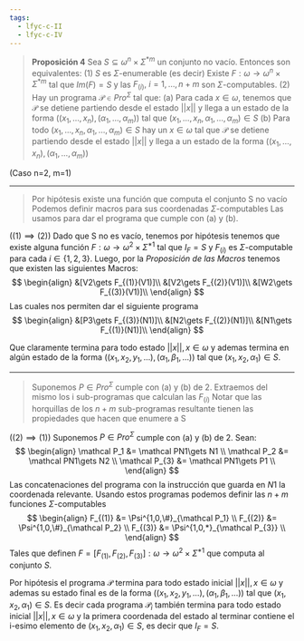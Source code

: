 ```yaml
---
tags:
  - lfyc-c-II
  - lfyc-c-IV
---
```

> **Proposición 4** Sea $S\subseteq\omega^{n}\times\Sigma^{*m}$ un conjunto no vacío. Entonces son equivalentes:
> (1) $S$ es $\Sigma$-enumerable 
> 	(es decir) Existe $F:\omega\to\omega^{n}\times\Sigma^{*m}$ tal que $Im(F) = S$ y  las $F_{(i)},\ i=1,\dots,n+m$ son $\Sigma$-computables.
> (2) Hay un programa $\mathcal P\in Pro^{\Sigma}$ tal que:
> 	(a) Para cada $x\in\omega$, tenemos que $\mathcal P$ se detiene partiendo desde el estado $||x||$ y llega a un estado de la forma $((x_1,\dots,x_n),(\alpha_1,\dots,\alpha_m))$ tal que $(x_1,\dots,x_n,\alpha_1,\dots,\alpha_m)\in S$ 
> 	(b) Para todo $(x_1,\dots,x_n,\alpha_1,\dots,\alpha_m)\in S$ hay un $x\in\omega$ tal que $\mathcal P$ se detiene partiendo desde el estado $||x||$ y llega a un estado de la forma $((x_1,\dots,x_n),(\alpha_1,\dots,\alpha_m))$

(Caso n=2, m=1)

--- 
> Por hipótesis existe una función que computa el conjunto S no vacío
> Podemos definir macros para sus coordenadas $\Sigma$-computables
> Las usamos para dar el programa que cumple con (a) y (b).

($(1)\implies(2)$) Dado que S no es vacío, tenemos por hipótesis tenemos que existe alguna función $F:\omega\to\omega^{2}\times\Sigma^{*1}$ tal que  $I_F=S$ y $F_{(i)}$ es $\Sigma$-computable para cada $i\in\{1,2,3\}$.
Luego, por la *Proposición de las Macros* tenemos que existen las siguientes Macros:
$$
\begin{align}
&[V2\gets F_{(1)}(V1)]\\
&[V2\gets F_{(2)}(V1)]\\
&[W2\gets F_{(3)}(V1)]\\
\end{align}
$$
Las cuales nos permiten dar el siguiente programa
$$
\begin{align} 
&[P3\gets F_{(3)}(N1)]\\
&[N2\gets F_{(2)}(N1)]\\
&[N1\gets F_{(1)}(N1)]\\
\end{align}
$$

Que claramente termina para todo estado $||x||, x\in\omega$ y ademas termina en algún estado de la forma $((x_1,x_2,y_1,\dots),(\alpha_1,\beta_1,\dots))$ tal que $(x_1,x_2,\alpha_1)\in S$.

<div style="page-break-after: always;"></div>

--- 
> Suponemos $P\in Pro^{\Sigma}$ cumple con (a) y (b) de 2. 
> Extraemos del mismo los i sub-programas que calculan las $F_{(i)}$
> Notar que las horquillas de los $n+m$ sub-programas resultante tienen las propiedades que hacen que enumere a S

($(2)\implies(1)$) Suponemos $P\in Pro^{\Sigma}$ cumple con (a) y (b) de 2. Sean:
$$
\begin{align}
	\mathcal P_1 &= \mathcal PN1\gets N1 \\
	\mathcal P_2 &= \mathcal PN1\gets N2 \\
	\mathcal P_{3} &= \mathcal PN1\gets P1 \\
\end{align}
$$
Las concatenaciones del programa con la instrucción que guarda en $N1$ la coordenada relevante. Usando estos programas podemos definir las $n+m$ funciones $\Sigma$-computables
$$
\begin{align}
	F_{(1)} &= \Psi^{1,0,\#}_{\mathcal P_1} \\
	F_{(2)} &= \Psi^{1,0,\#}_{\mathcal P_2} \\
	F_{(3)} &= \Psi^{1,0,*}_{\mathcal P_{3}} \\
\end{align}
$$
Tales que definen $F = [F_{(1)},F_{(2)},F_{(3)}]:\omega\to\omega^{2}\times\Sigma^{*1}$ que computa al conjunto $S$.

Por hipótesis el programa $\mathcal P$ termina para todo estado inicial $||x||, x\in\omega$ y ademas su estado final es de la forma $((x_1,x_2,y_1,\dots),(\alpha_1,\beta_1,\dots))$ tal que $(x_1,x_2,\alpha_1)\in S$.
Es decir cada programa $\mathcal P_i$ también termina para todo estado inicial $||x||, x\in\omega$ y la primera coordenada del estado al terminar contiene el i-esimo elemento de $(x_1,x_2,\alpha_1)\in S$, es decir que $I_F=S$.
$$\tag*{$\blacksquare$}$$